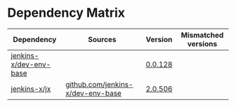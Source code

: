 # Dependency Matrix

Dependency | Sources | Version | Mismatched versions
---------- | ------- | ------- | -------------------
[jenkins-x/dev-env-base](https://github.com/jenkins-x/dev-env-base) |  | [0.0.128](https://github.com/jenkins-x/dev-env-base/releases/tag/v0.0.128) | 
[jenkins-x/jx](https://github.com/jenkins-x/jx) | [github.com/jenkins-x/dev-env-base](https://github.com/jenkins-x/dev-env-base) | [2.0.506](https://github.com/jenkins-x/jx/releases/tag/v2.0.506) | 
